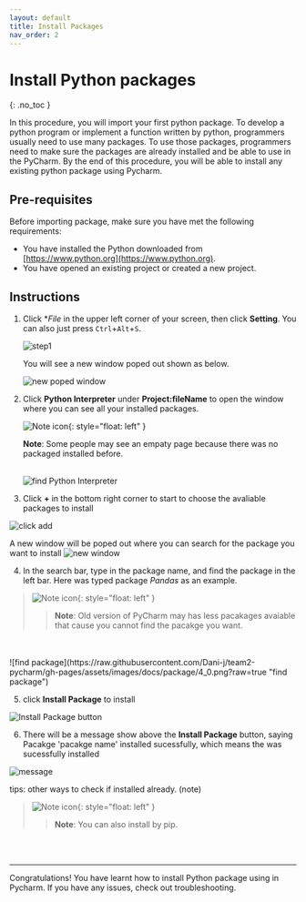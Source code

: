 ```yaml
---
layout: default
title: Install Packages
nav_order: 2
---
```


# Install Python packages
{: .no_toc }

In this procedure, you will import your first python package. To develop a python program or implement a function written by python, programmers usually need to use many packages. To use those packages, programmers need to make sure the packages are already installed and be able to use in the PyCharm. By the end of this procedure, you will be able to install any existing python package using Pycharm.

## Pre-requisites
Before importing package, make sure you have met the following requirements:
* You have installed the Python downloaded from [https://www.python.org](https://www.python.org).
* You have opened an existing project or created a new project.

## Instructions

1. Click **File* in the upper left corner of your screen, then click **Setting**. You can also just press `Ctrl`+`Alt`+`S`.
   
    ![step1](https://raw.githubusercontent.com/Dani-j/team2-pycharm/gh-pages/assets/images/docs/package/1.png?raw=true "step one")  

    You will see a new window poped out shown as below.  

    ![new poped window](https://raw.githubusercontent.com/Dani-j/team2-pycharm/gh-pages/assets/images/docs/package/1.9.png?raw=true "new poped window") 

2. Click **Python Interpreter** under **Project:fileName** to open the window where you can see all your installed packages. 
   
    ![Note icon](https://github.com/dl90/linux-basics/blob/gh-pages/docs/images/icons/note.png?raw=true "Note"){: style="float: left" }
 
    **Note**: Some people may see an empaty page because there was no packaged installed before. 
    <br /> 
    <br>


    ![find Python Interpreter](https://raw.githubusercontent.com/Dani-j/team2-pycharm/gh-pages/assets/images/docs/package/2_0.png?raw=true "find Python Interpreter") 


1. Click **+** in the bottom right corner to start to choose the avaliable packages to install
   
  ![click add](https://raw.githubusercontent.com/Dani-j/team2-pycharm/gh-pages/assets/images/docs/package/3.png?raw=true "click add")

  A new window will be poped out where you can search for the package you want to install
  ![new window](https://raw.githubusercontent.com/Dani-j/team2-pycharm/gh-pages/assets/images/docs/package/3_5.png?raw=true "new window")


4. In the search bar, type in the package name, and find the package in the left bar. Here was typed package *Pandas* as an example.  
   
  >![Note icon](https://github.com/dl90/linux-basics/blob/gh-pages/docs/images/icons/note.png?raw=true "Note"){: style="float: left" }
 >>   
 >> **Note**: Old version of PyCharm may has less pacakages avaiable that cause you cannot find the pacakge you want.
  <br /> 
  <br /> 
  ![find package](https://raw.githubusercontent.com/Dani-j/team2-pycharm/gh-pages/assets/images/docs/package/4_0.png?raw=true "find package")

5. click **Install Package** to install
   
  ![Install Package button](https://raw.githubusercontent.com/Dani-j/team2-pycharm/gh-pages/assets/images/docs/package/5.png?raw=true "Install Package button")


6. There will be a message show above the **Install Package** button, saying Pacakge 'pacakge name' installed sucessfully, which means the was sucessfully installed
   
  ![message](https://raw.githubusercontent.com/Dani-j/team2-pycharm/gh-pages/assets/images/docs/package/6_1.png?raw=true "message")



tips: other ways to check if installed already. (note)

>![Note icon](https://github.com/dl90/linux-basics/blob/gh-pages/docs/images/icons/note.png?raw=true "Note"){: style="float: left" }
>>   
>> **Note**: You can also install by pip.
<br>
<br>

---
Congratulations! You have learnt how to install Python package using in Pycharm. If you have any issues, check out troubleshooting.
